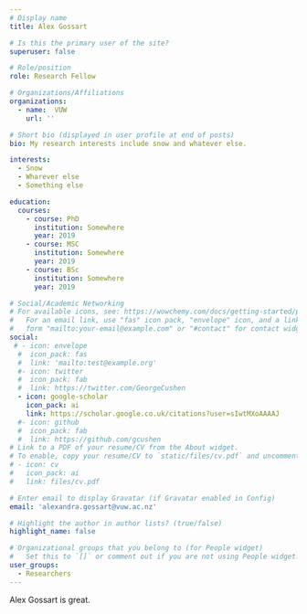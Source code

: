 ```yaml
---
# Display name
title: Alex Gossart

# Is this the primary user of the site?
superuser: false

# Role/position
role: Research Fellow

# Organizations/Affiliations
organizations:
  - name:  VUW 
    url: ''

# Short bio (displayed in user profile at end of posts)
bio: My research interests include snow and whatever else.

interests:
  - Snow
  - Wharever else
  - Something else

education:
  courses:
    - course: PhD 
      institution: Somewhere
      year: 2019
    - course: MSC
      institution: Somewhere
      year: 2019
    - course: BSc 
      institution: Somewhere
      year: 2019

# Social/Academic Networking
# For available icons, see: https://wowchemy.com/docs/getting-started/page-builder/#icons
#   For an email link, use "fas" icon pack, "envelope" icon, and a link in the
#   form "mailto:your-email@example.com" or "#contact" for contact widget.
social:
 # - icon: envelope
  #  icon_pack: fas
  #  link: 'mailto:test@example.org'
  #- icon: twitter
  #  icon_pack: fab
  #  link: https://twitter.com/GeorgeCushen
  - icon: google-scholar
    icon_pack: ai
    link: https://scholar.google.co.uk/citations?user=sIwtMXoAAAAJ
  #- icon: github
  #  icon_pack: fab
  #  link: https://github.com/gcushen
# Link to a PDF of your resume/CV from the About widget.
# To enable, copy your resume/CV to `static/files/cv.pdf` and uncomment the lines below.
# - icon: cv
#   icon_pack: ai
#   link: files/cv.pdf

# Enter email to display Gravatar (if Gravatar enabled in Config)
email: 'alexandra.gossart@vuw.ac.nz'

# Highlight the author in author lists? (true/false)
highlight_name: false

# Organizational groups that you belong to (for People widget)
#   Set this to `[]` or comment out if you are not using People widget.
user_groups:
  - Researchers
---
```


Alex Gossart is great.